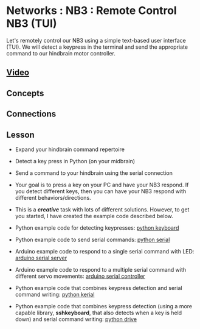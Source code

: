 # Networks : NB3 : Remote Control NB3 (TUI)
Let's remotely control our NB3 using a simple text-based user interface (TUI). We will detect a keypress in the terminal and send the appropriate command to our hindbrain motor controller.

## [Video](https://vimeo.com/1042784651)

## Concepts

## Connections

## Lesson
- Expand your hindbrain command repertoire

- Detect a key press in Python (on your midbrain)

- Send a command to your hindbrain using the serial connection

- Your goal is to press a key on your PC and have your NB3 respond. If you detect different keys, then you can have your NB3 respond with different behaviors/directions.

- This is a ***creative*** task with lots of different solutions. However, to get you started, I have created the example code described below.

- Python example code for detecting keypresses: [python keyboard](/boxes/networks/remote-NB3/python/keyboard/keyboard.py)

- Python example code to send serial commands: [python serial](/boxes/networks/serial_protocol/python/serial_blink/serial_blink.py)

- Arduino example code to respond to a single serial command with LED: [arduino serial server](/boxes/networks/serial_protocol/arduino/serial_server/serial_server.ino)

- Arduino example code to respond to a multiple serial command with different servo movements: [arduino serial controller](/boxes/networks/remote-NB3/arduino/serial_controller/serial_controller.ino)

- Python example code that combines keypress detection and serial command writing: [python kerial](/boxes/networks/remote-NB3/python/kerial/kerial.py)

- Python example code that combines keypress detection (using a more capable library, **sshkeyboard**, that also detects when a key is held down) and serial command writing: [python drive](/boxes/networks/remote-NB3/python/drive/drive.py)
